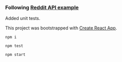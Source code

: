 ### Following [Reddit API example](http://redux.js.org/docs/advanced/ExampleRedditAPI.html)

Added unit tests.

This project was bootstrapped with [Create React App](https://github.com/facebookincubator/create-react-app).

```
npm i
```
```
npm test
```
```
npm start
```
